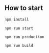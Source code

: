 
## How to start

```bash
npm install
```

```
npm run start
```

```
npm run production
```

```
npm run build
```
